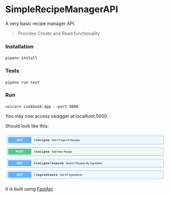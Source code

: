 # SimpleRecipeManagerAPI

A very basic recipe manager API.

> Provides Create and Read functionality

### Installation
`pipenv install`

### Tests
`pipenv run test`

### Run
`uvicorn cookbook:app --port 5000`

You may now access swagger at localhost:5000.

Should look like this:

![Swagger Screenshot](https://raw.githubusercontent.com/andreixk/SimpleRecipeManagerAPI/main/screenshot.png)

It is built using [FastApi](https://fastapi.tiangolo.com/)
